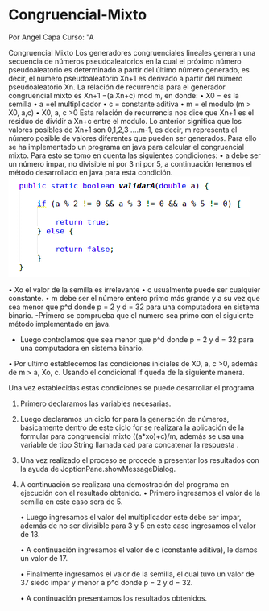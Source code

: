 # Congruencial-Mixto
Por Angel Capa Curso: "A

Congruencial Mixto
Los generadores congruenciales lineales generan una secuencia de números pseudoaleatorios en la cual el próximo número pseudoaleatorio es determinado a partir del último número generado, es decir, el número pseudoaleatorio Xn+1 es derivado a partir del número pseudoaleatorio Xn.
La relación de recurrencia para el generador congruencial mixto es Xn+1 =(a Xn+c) mod m, en donde: 
      • X0 = es la semilla 
      • a =el multiplicador 
      • c = constante aditiva 
      • m = el modulo (m > X0, a,c)
      • X0, a, c >0 
Esta relación de recurrencia nos dice que Xn+1 es el residuo de dividir a Xn+c entre el modulo. Lo anterior significa que los valores posibles de Xn+1 son 0,1,2,3 ....m-1, es decir, m representa el número posible de valores diferentes que pueden ser generados. 
Para ello se ha implementado un programa en java para calcular el congruencial mixto.
Para esto se tomo en cuenta las siguientes condiciones:
• a debe ser un número impar, no divisible ni por 3 ni por 5, a continuación tenemos el método desarrollado en java para esta condición.
![imagen](https://github.com/RicardoCapa/Congruencial-Mixto/blob/master/Imagenes/1.png)








• Xo el valor de la semilla es irrelevante
• c usualmente puede ser cualquier constante.
• m debe ser el número entero primo más grande y a su vez que sea menor que p^d donde p = 2 y d = 32 para una computadora en sistema binario.
-Primero se comprueba que el numero sea primo con el siguiente método implementado en java.











- Luego controlamos que sea menor que  p^d donde p = 2 y d = 32 para una computadora en sistema binario.


• Por ultimo establecemos las condiciones iniciales de X0, a, c  >0, además de m > a, Xo, c. Usando el condicional if queda de la siguiente manera.




Una vez establecidas estas condiciones se puede desarrollar el programa.
1. Primero declaramos las variables necesarias.








2. Luego declaramos un ciclo for para la generación de números, básicamente dentro de este ciclo for se realizara la aplicación de la formular para congruencial mixto ((a*xo)+c)/m, además se usa una variable de tipo String llamada cad para concatenar la respuesta .












3. Una vez realizado el proceso se procede a presentar los resultados con la ayuda de JoptionPane.showMessageDialog.







4. A continuación se realizara una demostración del programa en ejecución con el resultado obtenido.
    • Primero ingresamos el valor de la semilla en este caso sera de 5.
      








    • Luego ingresamos el valor del multiplicador este debe ser impar, además de no ser divisible para 3 y 5 en este caso ingresamos el valor de 13.  






    • A continuación ingresamos el valor de c (constante aditiva), le damos un valor de 17.








    • Finalmente ingresamos el valor de la semilla, el cual tuvo un valor de 37 siedo impar y menor a  p^d donde p = 2 y d = 32.







    • A continuación presentamos los resultados obtenidos.
      
